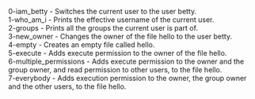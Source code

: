 0-iam_betty - Switches the current user to the user betty.   
1-who_am_i -  Prints the effective username of the current user.   
2-groups - Prints all the groups the current user is part of.   
3-new_owner - Changes the owner of the file hello to the user betty.   
4-empty - Creates an empty file called hello.   
5-execute - Adds execute permission to the owner of the file hello.   
6-multiple_permissions - Adds execute permission to the owner and the group owner, and read permission to other users, to the file hello.   
7-everybody - Adds execution permission to the owner, the group owner and the other users, to the file hello.   


